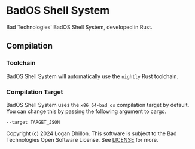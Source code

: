 # BadOS Shell System

Bad Technologies' BadOS Shell System, developed in Rust.

## Compilation

### Toolchain

BadOS Shell System will automatically use the `nightly` Rust toolchain.

### Compilation Target

BadOS Shell System uses the `x86_64-bad_os` compilation target by default. You can change this by passing the following argument to cargo.
```
--target TARGET_JSON
```

Copyright (c) 2024 Logan Dhillon.
This software is subject to the Bad Technologies Open Software License. See [LICENSE](LICENSE) for more.
